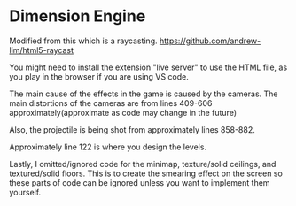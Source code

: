 # Dimension Engine

Modified from this which is a raycasting.
https://github.com/andrew-lim/html5-raycast

You might need to install the extension "live server" to use the HTML file, as you play in the browser if you are using VS code.


The main cause of the effects in the game is caused by the cameras.
The main distortions of the cameras are from  lines 409-606 approximately(approximate as code may change in the future)

Also, the projectile is being shot from approximately lines 858-882.

Approximately line 122 is where you design the levels.

Lastly, I omitted/ignored code for the minimap, texture/solid ceilings, and textured/solid floors. This is to create the smearing effect on the screen so these parts of code can be ignored unless you want to implement them yourself.


